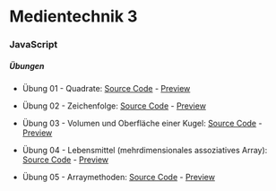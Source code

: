 # Medientechnik 3

### JavaScript

##### Übungen
* Übung 01 - Quadrate: [Source Code](https://github.com/crumpfhuber/htlw3-medt/tree/master/UE01_Quadrate) - [Preview](https://crumpfhuber.github.io/htlw3-medt/UE01_Quadrate/)

* Übung 02 - Zeichenfolge: [Source Code](https://github.com/crumpfhuber/htlw3-medt/tree/master/UE02_Zeichenfolge) - [Preview](https://crumpfhuber.github.io/htlw3-medt/UE02_Zeichenfolge/)

* Übung 03 - Volumen und Oberfläche einer Kugel: [Source Code](https://github.com/crumpfhuber/htlw3-medt/tree/master/UE03_Kugel) - [Preview](https://crumpfhuber.github.io/htlw3-medt/UE03_Kugel/)

* Übung 04 - Lebensmittel (mehrdimensionales assoziatives Array): [Source Code](https://github.com/crumpfhuber/htlw3-medt/tree/master/UE04_Lebensmittel) - [Preview](https://crumpfhuber.github.io/htlw3-medt/UE04_Lebensmittel/)

* Übung 05 - Arraymethoden: [Source Code](https://github.com/crumpfhuber/htlw3-medt/tree/master/UE05_Arraymethoden) - [Preview](https://crumpfhuber.github.io/htlw3-medt/UE05_Arraymethoden/)
